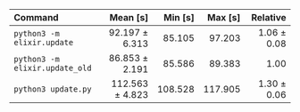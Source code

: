 | Command | Mean [s] | Min [s] | Max [s] | Relative |
|:---|---:|---:|---:|---:|
| `python3 -m elixir.update` | 92.197 ± 6.313 | 85.105 | 97.203 | 1.06 ± 0.08 |
| `python3 -m elixir.update_old` | 86.853 ± 2.191 | 85.586 | 89.383 | 1.00 |
| `python3 update.py` | 112.563 ± 4.823 | 108.528 | 117.905 | 1.30 ± 0.06 |
